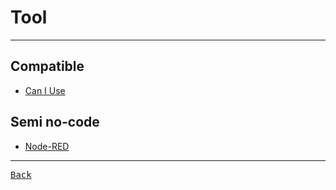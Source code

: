 # Tool

---

## Compatible

- [Can I Use](https://caniuse.com/)

## Semi no-code

- [Node-RED](https://nodered.org/docs/)

---

[<kbd> Back </kbd>](./../readme.md)
